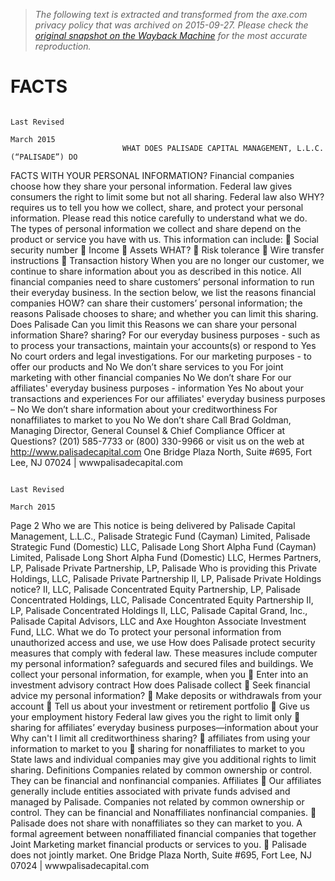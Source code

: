> *The following text is extracted and transformed from the axe.com privacy policy that was archived on 2015-09-27. Please check the [original snapshot on the Wayback Machine](https://web.archive.org/web/20150927080130id_/http%3A//palisadecapital.com/downloads/PCM%2520Privacy%2520Policy%2520Effective%2520March%25202015.pdf) for the most accurate reproduction.*

# FACTS

                                                                                                                        Last Revised
                                                                                                                         March 2015
                             WHAT DOES PALISADE CAPITAL MANAGEMENT, L.L.C. (“PALISADE”) DO
FACTS                        WITH YOUR PERSONAL INFORMATION?
                             Financial companies choose how they share your personal information. Federal
                             law gives consumers the right to limit some but not all sharing. Federal law also
WHY?
                             requires us to tell you how we collect, share, and protect your personal
                             information. Please read this notice carefully to understand what we do.
                             The types of personal information we collect and share depend on the product or
                             service you have with us. This information can include:
                                   Social security number
                                   Income
                                   Assets
WHAT?
                                   Risk tolerance
                                   Wire transfer instructions
                                   Transaction history
                             When you are no longer our customer, we continue to share information about
                             you as described in this notice.
                             All financial companies need to share customers’ personal information to run their
                             everyday business. In the section below, we list the reasons financial companies
HOW?
                             can share their customers’ personal information; the reasons Palisade chooses to
                             share; and whether you can limit this sharing.
                                                                               Does Palisade                  Can you limit this
Reasons we can share your personal information
                                                                                     Share?                         sharing?
For our everyday business purposes - such as to process
your transactions, maintain your accounts(s) or respond to                              Yes                              No
court orders and legal investigations.
For our marketing purposes - to offer our products and
                                                                                         No                      We don’t share
services to you
For joint marketing with other financial companies                                       No                      We don’t share
For our affiliates' everyday business purposes - information
                                                                                        Yes                              No
about your transactions and experiences
For our affiliates' everyday business purposes –
                                                                                         No                      We don’t share
information about your creditworthiness
For nonaffiliates to market to you                                                       No                      We don’t share
                     Call Brad Goldman, Managing Director, General Counsel & Chief Compliance Officer at
Questions?
                     (201) 585-7733 or (800) 330-9966 or visit us on the web at http://www.palisadecapital.com
                                                     One Bridge Plaza North, Suite #695, Fort Lee, NJ 07024 | wwwpalisadecapital.com


                                                                                                                    Last Revised
                                                                                                                     March 2015
Page 2
Who we are
                          This notice is being delivered by Palisade Capital Management, L.L.C., Palisade
                          Strategic Fund (Cayman) Limited, Palisade Strategic Fund (Domestic) LLC, Palisade
                          Long Short Alpha Fund (Cayman) Limited, Palisade Long Short Alpha Fund
                          (Domestic) LLC, Hermes Partners, LP, Palisade Private Partnership, LP, Palisade
Who is providing this
                          Private Holdings, LLC, Palisade Private Partnership II, LP, Palisade Private Holdings
notice?
                          II, LLC, Palisade Concentrated Equity Partnership, LP, Palisade Concentrated
                          Holdings, LLC, Palisade Concentrated Equity Partnership II, LP, Palisade
                          Concentrated Holdings II, LLC, Palisade Capital Grand, Inc., Palisade Capital
                          Advisors, LLC and Axe Houghton Associate Investment Fund, LLC.
What we do
                          To protect your personal information from unauthorized access and use, we use
How does Palisade protect
                          security measures that comply with federal law. These measures include computer
my personal information?
                          safeguards and secured files and buildings.
                          We collect your personal information, for example, when you
                                Enter into an investment advisory contract
How does Palisade collect       Seek financial advice
my personal information?        Make deposits or withdrawals from your account
                                Tell us about your investment or retirement portfolio
                                Give us your employment history
                          Federal law gives you the right to limit only
                                sharing for affiliates’ everyday business purposes—information about your
Why can't I limit all            creditworthiness
sharing?                        affiliates from using your information to market to you
                                sharing for nonaffiliates to market to you
                           State laws and individual companies may give you additional rights to limit sharing.
Definitions
                          Companies related by common ownership or control. They can be financial and
                          nonfinancial companies.
Affiliates
                                Our affiliates generally include entities associated with private funds advised
                                 and managed by Palisade.
                          Companies not related by common ownership or control. They can be financial and
Nonaffiliates             nonfinancial companies.
                                Palisade does not share with nonaffiliates so they can market to you.
                          A formal agreement between nonaffiliated financial companies that together
Joint Marketing           market financial products or services to you.
                                Palisade does not jointly market.
                                                 One Bridge Plaza North, Suite #695, Fort Lee, NJ 07024 | wwwpalisadecapital.com
